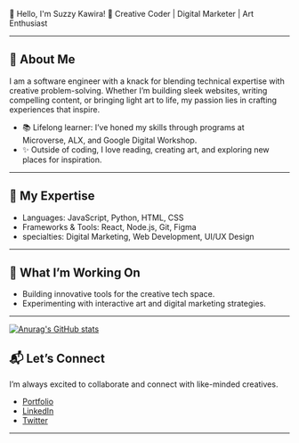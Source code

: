 
👋 Hello, I'm Suzzy Kawira!
🎨 Creative Coder | Digital Marketer | Art Enthusiast

---

## 🚀 About Me  
I am a software engineer with a knack for blending technical expertise with creative problem-solving. Whether I’m building sleek websites, writing compelling content, or bringing light art to life, my passion lies in crafting experiences that inspire.  
 
- 📚 Lifelong learner: I’ve honed my skills through programs at Microverse, ALX, and Google Digital Workshop.  
- ✨ Outside of coding, I love reading, creating art, and exploring new places for inspiration.

---

## 🌟 My Expertise  
- Languages: JavaScript, Python, HTML, CSS  
- Frameworks & Tools: React, Node.js, Git, Figma  
- specialties: Digital Marketing, Web Development, UI/UX Design  

---

## 🔧 What I’m Working On  
- Building innovative tools for the creative tech space.    
- Experimenting with interactive art and digital marketing strategies.  

---

[![Anurag's GitHub stats](https://github-readme-stats.vercel.app/api?username=sueKK&show_icons=true&theme=synthwave)](https://github.com/anuraghazra/github-readme-stats)

## 📬 Let’s Connect  
I’m always excited to collaborate and connect with like-minded creatives.  

- [Portfolio](#)  
- [LinkedIn](https://www.linkedin.com/in/suzzy-kawira/)  
- [Twitter](https://x.com/Suzzy_k_)  

---
